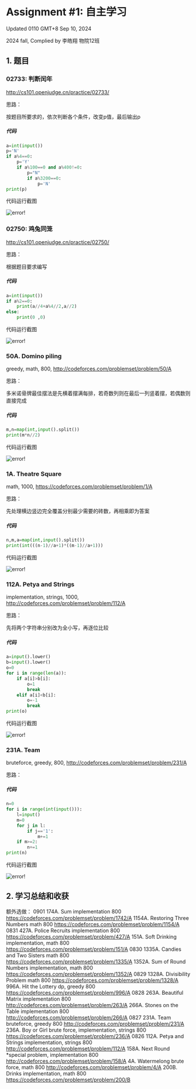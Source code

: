 # Assignment #1: 自主学习

Updated 0110 GMT+8 Sep 10, 2024

2024 fall, Complied by 李皓翔 物院12班

## 1. 题目

### 02733: 判断闰年

http://cs101.openjudge.cn/practice/02733/



思路：

按题目所要求的，依次判断各个条件，改变p值，最后输出p

##### 代码

```python
a=int(input())
p='N'
if a%4==0:
    p='Y'
    if a%100==0 and a%400!=0:
        p="N"
        if a%3200==0:
            p='N'
print(p)
```



代码运行截图

![error!](../pic/1-1.png)



### 02750: 鸡兔同笼

http://cs101.openjudge.cn/practice/02750/



思路：

根据题目要求编写

##### 代码

```python
a=int(input())
if a%2==0:
    print(a//4+a%4//2,a//2)
else:
    print(0 ,0)

```



代码运行截图 

![error!](../pic/1-2.png)


### 50A. Domino piling

greedy, math, 800, http://codeforces.com/problemset/problem/50/A



思路：

多米诺骨牌最佳摆法是先横着摆满每排，若奇数列则在最后一列竖着摆，若偶数则直接完成

##### 代码

```python
m,n=map(int,input().split())
print(m*n//2)

```



代码运行截图

![error!](../pic/1-3.png)



### 1A. Theatre Square

math, 1000, https://codeforces.com/problemset/problem/1/A



思路：

先处理横边竖边完全覆盖分别最少需要的砖数，再相乘即为答案

##### 代码

```python
n,m,a=map(int,input().split())
print(int(((n-1)//a+1)*((m-1)//a+1)))
```



代码运行截图

![error!](../pic/1-4.png)



### 112A. Petya and Strings

implementation, strings, 1000, http://codeforces.com/problemset/problem/112/A



思路：

先将两个字符串分别改为全小写，再逐位比较

##### 代码

```python
a=input().lower()
b=input().lower()
o=0
for i in range(len(a)):
    if a[i]>b[i]:
        o=1
        break
    elif a[i]<b[i]:
        o=-1
        break
print(o)
```



代码运行截图


![error!](../pic/1-5.png)


### 231A. Team

bruteforce, greedy, 800, http://codeforces.com/problemset/problem/231/A



思路：



##### 代码

```python
n=0
for i in range(int(input())):
    l=input()
    m=0
    for j in l:
        if j=='1':
            m+=1
    if m>=2:
        n+=1
print(n)
```



代码运行截图

![error!](../pic/1-6.png)



## 2. 学习总结和收获

额外选做：
0901	174A. Sum	implementation	800	https://codeforces.com/problemset/problem/1742/A
1154A. Restoring Three Numbers	math	800	https://codeforces.com/problemset/problem/1154/A
0831	427A. Police Recruits	implementation	800	https://codeforces.com/problemset/problem/427/A
151A. Soft Drinking	implementation, math	800	https://codeforces.com/problemset/problem/151/A
0830	1335A. Candies and Two Sisters	math	800	https://codeforces.com/problemset/problem/1335/A
1352A. Sum of Round Numbers	implementation, math	800	https://codeforces.com/problemset/problem/1352/A
0829	1328A. Divisibility Problem	math	800	https://codeforces.com/problemset/problem/1328/A
996A. Hit the Lottery	dp, greedy	800	https://codeforces.com/problemset/problem/996/A
0828	263A. Beautiful Matrix	implementation	800	http://codeforces.com/problemset/problem/263/A
266A. Stones on the Table	implementation	800	http://codeforces.com/problemset/problem/266/A
0827	231A. Team	bruteforce, greedy	800	http://codeforces.com/problemset/problem/231/A
236A. Boy or Girl	brute force, implementation, strings	800	https://codeforces.com/problemset/problem/236/A
0826	112A. Petya and Strings	implementation, strings	800	http://codeforces.com/problemset/problem/112/A
158A. Next Round	*special problem, implementation	800	http://codeforces.com/problemset/problem/158/A
4A. Watermelong	brute force, math	800	http://codeforces.com/problemset/problem/4/A
200B. Drinks	implementation, math	800	https://codeforces.com/problemset/problem/200/B




